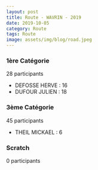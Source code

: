 ```yaml
---
layout: post
title: Route - WAVRIN - 2019
date: 2019-10-05
category: Route
tags: Route
image: assets/img/blog/road.jpeg
---
```


### 1ère Catégorie
28 participants
- DEFOSSE HERVE : 16
- DUFOUR JULIEN : 18

### 3ème Catégorie
45 participants
- THEIL MICKAEL : 6

### Scratch
0 participants
